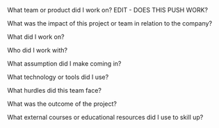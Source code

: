 What team or product did I work on? 
EDIT - DOES THIS PUSH WORK?

What was the impact of this project or team in relation to the company? 

What did I work on? 

Who did I work with? 

What assumption did I make coming in? 

What technology or tools did I use? 

What hurdles did this team face? 

What was the outcome of the project? 

What external courses or educational resources did I use to skill up? 
